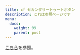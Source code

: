 ```yaml
---
title: cf セカンダリートゥートボタン
description: これは参照ページです
menu:
  docs:
    weight: 99
    parent: post
---
```


[こちら](https://docs.thedesk.top/settings/post/secondary)を参照。